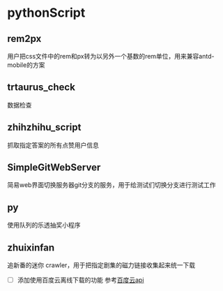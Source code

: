 # pythonScript

## rem2px

用户把css文件中的rem和px转为以另外一个基数的rem单位，用来兼容antd-mobile的方案

## trtaurus_check

数据检查

## zhihzhihu_script

抓取指定答案的所有点赞用户信息

## SimpleGitWebServer

简易web界面切换服务器git分支的服务，用于给测试们切换分支进行测试工作

## py

使用队列的乐透抽奖小程序

## zhuixinfan

追新番的迷你 crawler，用于把指定剧集的磁力链接收集起来统一下载

- [ ] 添加使用百度云离线下载的功能 参考[百度云api](https://github.com/ly0/baidupcsapi/blob/master/baidupcsapi/api.py)
